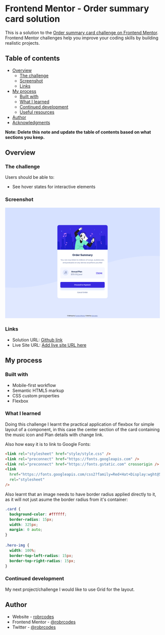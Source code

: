 # Frontend Mentor - Order summary card solution

This is a solution to the [Order summary card challenge on Frontend Mentor](https://www.frontendmentor.io/challenges/order-summary-component-QlPmajDUj). Frontend Mentor challenges help you improve your coding skills by building realistic projects.

## Table of contents

- [Overview](#overview)
  - [The challenge](#the-challenge)
  - [Screenshot](#screenshot)
  - [Links](#links)
- [My process](#my-process)
  - [Built with](#built-with)
  - [What I learned](#what-i-learned)
  - [Continued development](#continued-development)
  - [Useful resources](#useful-resources)
- [Author](#author)
- [Acknowledgments](#acknowledgments)

**Note: Delete this note and update the table of contents based on what sections you keep.**

## Overview

### The challenge

Users should be able to:

- See hover states for interactive elements

### Screenshot

![](images/screenshot-desktop.png)

### Links

- Solution URL: [Github link](https://github.com/robrcodes/order-summary-component)
- Live Site URL: [Add live site URL here](https://your-live-site-url.com)

## My process

### Built with

- Mobile-first workflow
- Semantic HTML5 markup
- CSS custom properties
- Flexbox

### What I learned

Doing this challenge I learnt the practical application of flexbox for simple layout of a component, in this case the center section of the card containing the music icon and Plan details with change link.

Also how easy it is to link to Google Fonts:

```html
<link rel="stylesheet" href="style/style.css" />
<link rel="preconnect" href="https://fonts.googleapis.com" />
<link rel="preconnect" href="https://fonts.gstatic.com" crossorigin />
<link
  href="https://fonts.googleapis.com/css2?family=Red+Hat+Display:wght@500;700;900&display=swap"
  rel="stylesheet"
/>
```

Also learnt that an image needs to have border radius applied directly to it, as it will not just asume the border radius from it's container:

```css
.card {
  background-color: #ffffff;
  border-radius: 15px;
  width: 325px;
  margin: 0 auto;
}

.hero-img {
  width: 100%;
  border-top-left-radius: 15px;
  border-top-right-radius: 15px;
}
```

### Continued development

My next project/challenge I would like to use Grid for the layout.

## Author

- Website - [robrcodes](https://www.robr.codes)
- Frontend Mentor - [@robrcodes](https://www.frontendmentor.io/profile/robrcodes)
- Twitter - [@robrcodes](https://www.twitter.com/robrcodes)
